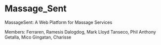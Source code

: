 # Massage_Sent

MassageSent: A Web Platform for Massage Services

Members:
Ferraren, Ramesis
Dalogdog, Mark Lloyd
Tanseco, Phil Anthony
Getalla, Mico
Gingatan, Charisse